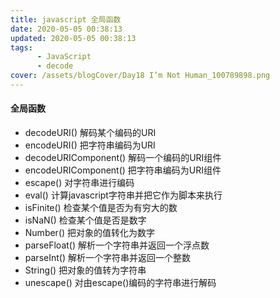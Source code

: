 ```yaml
---
title: javascript 全局函数
date: 2020-05-05 00:38:13
updated: 2020-05-05 00:38:13
tags:
      - JavaScript
      - decode
cover: /assets/blogCover/Day18 I’m Not Human_100789898.png
---
```


#### 全局函数

* decodeURI()  解码某个编码的URI
* encodeURI()  把字符串编码为URI
* decodeURIComponent()   解码一个编码的URI组件
* encodeURIComponent()   把字符串编码为URI组件
* escape()  对字符串进行编码
* eval()   计算javascript字符串并把它作为脚本来执行
* isFinite()  检查某个值是否为有穷大的数
* isNaN()  检查某个值是否是数字
* Number()   把对象的值转化为数字
* parseFloat()   解析一个字符串并返回一个浮点数
* parseInt() 解析一个字符串并返回一个整数
* String()  把对象的值转为字符串
* unescape()  对由escape()编码的字符串进行解码